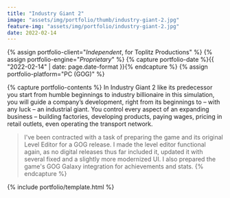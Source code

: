 ```yaml
---
title: "Industry Giant 2"
image: "assets/img/portfolio/thumb/industry-giant-2.jpg"
feature-img: "assets/img/portfolio/industry-giant-2.jpg"
date: 2022-02-14
---
```


{% assign portfolio-client="*Independent*, for Toplitz Productions" %}
{% assign portfolio-engine="*Proprietary*" %}
{% capture portfolio-date %}{{ "2022-02-14" | date: page.date-format }}{% endcapture %}
{% assign portfolio-platform="PC (GOG)" %}

{% capture portfolio-contents %}
In Industry Giant 2 like its predecessor you start from humble beginnings to industry billionaire in this simulation, you will guide a company’s development,
right from its beginnings to – with any luck – an industrial giant. You control every aspect of an expanding business – building factories, developing products,
paying wages, pricing in retail outlets, even operating the transport network.

> I've been contracted with a task of preparing the game and its original Level Editor for a GOG release.
> I made the level editor functional again, as no digital releases thus far included it,
> updated it with several fixed and a slightly more modernized UI. I also prepared the game's GOG Galaxy integration for achievements and stats.
{% endcapture %}

{% include portfolio/template.html %}
